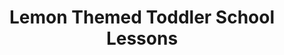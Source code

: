 ---
layout: post
title: Lemon Themed Toddler School Lessons
categories: [Toddler School]
flodesk: 5e6bae8cb57a7300267c1cf2
tags: [toddler, toddler school]
image:
  feature: octopus-toddler-featured-image.jpg
  teaser: Octopus-Toddler-Teaser.jpg
  credit: Laurin Brainard
  creditlink: ""
---